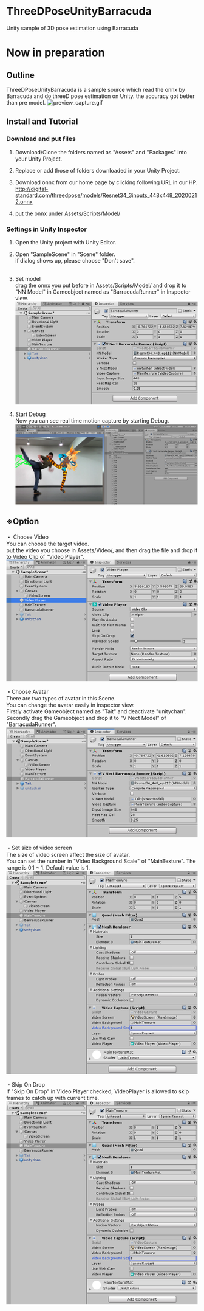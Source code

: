 # ThreeDPoseUnityBarracuda
Unity sample of 3D pose estimation using Barracuda

# Now in preparation

## Outline
ThreeDPoseUnityBarracuda is a sample source which read the onnx by Barracuda and do threeD pose estimation on Unity.
the accuracy got better than pre model.
![preview_capture.gif](preview_capture.gif)

## Install and Tutorial
### Download and put files
1. Download/Clone the folders named as "Assets" and "Packages" into your Unity Project.

2. Replace or add those of folders downloaded in your Unity Project.

3. Download onnx from our home page by clicking following URL in our HP.</br>
   http://digital-standard.com/threedpose/models/Resnet34_3inputs_448x448_20200212.onnx
   
4. put the onnx under Assets/Scripts/Model/
   
### Settings in Unity Inspector
1. Open the Unity project with Unity Editor.

2. Open "SampleScene" in "Scene" folder.</br>
   if dialog shows up, please choose "Don't save".</br></br>
3. Set model</br>
   drag the onnx you put before in Assets/Scripts/Model/ 
   and drop it to "NN Model" in Gameobject named as "BarracudaRunner" in Inspector view.
   ![unity_inspector.PNG](unity_inspector.PNG)
   
4. Start Debug</br>
   Now you can see real time motion capture by starting Debug.
   ![unity_debug..PNG](unity_debug..PNG)
   
## ※Option<br>
・ Choose Video</br>
   You can choose the target video.</br>
   put the video you choose in Assets/Video/, and then drag the file and drop it to Video Clip of "Video Player".<br>
   ![unity_chooseVideo.PNG](unity_chooseVideo.PNG)
   
・Choose Avatar</br>
    There are two types of avatar in this Scene.</br>
    You can change the avatar easily in inspector view.</br>
    Firstly activate Gameobject named as "Tait" and deactivate "unitychan".</br>
    Secondly drag the Gameobject and drop it to "V Nect Model" of "BarracudaRunner".<br>
    ![unity_set_anoter_avater_to_obj.PNG](unity_set_anoter_avater_to_obj.PNG)
    
・Set size of video screen</br>
   The size of video screen affect the size of avatar.</br>
   You can set the number in "Video Background Scale" of "MainTexture". The range is 0.1 ~ 1. Default value is 1.<br>
   ![unity_set_size_of_video.PNG](unity_set_size_of_video.PNG)
   
・Skip On Drop</br>
   If "Skip On Drop" in Video Player checked, VideoPlayer is allowed to skip frames to catch up with current time.<br>
   ![unity_set_size_of_video.PNG](unity_set_size_of_video.PNG)
   
    
   
